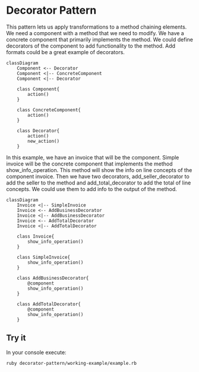 # Decorator Pattern

This pattern lets us apply transformations to a method chaining elements. We need a component with a method that we need to modify. We have a concrete component that primarily implements the method. We could define decorators of the component to add functionality to the method. Add formats could be a great example of decorators.

```mermaid
classDiagram
    Component <-- Decorator
    Component <|-- ConcreteComponent
    Component <|-- Decorator

    class Component{
        action()
    }

    class ConcreteComponent{
        action()
    }

    class Decorator{
        action()
        new_action()
    }
```

In this example, we have an invoice that will be the component. Simple invoice will be the concrete component that implements the method show_info_operation. This method will show the info on line concepts of the component invoice. Then we have two decorators, add_seller_decorator to add the seller to the method and add_total_decorator to add the total of line concepts. We could use them to add info to the output of the method.

```mermaid
classDiagram
    Invoice <|-- SimpleInvoice
    Invoice <-- AddBusinessDecorator
    Invoice <|-- AddBusinessDecorator
    Invoice <-- AddTotalDecorator
    Invoice <|-- AddTotalDecorator

    class Invoice{
        show_info_operation()
    }

    class SimpleInvoice{
        show_info_operation()
    }

    class AddBusinessDecorator{
        @component
        show_info_operation()
    }

    class AddTotalDecorator{
        @component
        show_info_operation()
    }
```

## Try it

In your console execute:
```bash
ruby decorator-pattern/working-example/example.rb
```